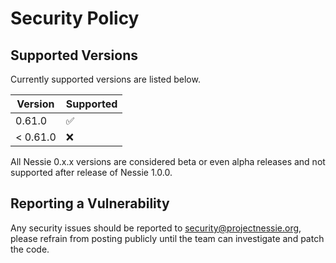 # Security Policy

## Supported Versions

Currently supported versions are listed below.

| Version  | Supported          |
|----------|--------------------|
| 0.61.0   | :white_check_mark: |
| < 0.61.0 | :x:                |

All Nessie 0.x.x versions are considered beta or even alpha releases and not supported after
release of Nessie 1.0.0.

## Reporting a Vulnerability

Any security issues should be reported to security@projectnessie.org, please refrain from posting publicly until the team can investigate and patch the code.
